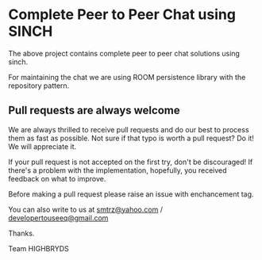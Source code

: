 # Complete Peer to Peer Chat using SINCH

The above project contains complete peer to peer chat solutions using sinch.

For maintaining the chat we are using ROOM persistence library with the repository pattern.


## Pull requests are always welcome

We are always thrilled to receive pull requests and do our best to process them as fast as possible. Not sure if that typo is worth a pull request? Do it! We will appreciate it.

If your pull request is not accepted on the first try, don't be discouraged! If there's a problem with the implementation, hopefully, you received feedback on what to improve.

Before making a pull request please raise an issue with enchancement tag.

You can also write to us at smtrz@yahoo.com / developertouseeq@gmail.com

Thanks.

Team HIGHBRYDS
